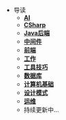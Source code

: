 * 导读
  * [**AI**](/study/AI/README)
  * [**CSharp**](/study/CSharp/README)
  * [**Java后端**](/study/Java后端/README)
  * [**中间件**](/study/中间件/README)
  * [**前端**](/study/前端/README)
  * [**工作**](/study/工作/README)
  * [**工具技巧**](/study/工具技巧/README)
  * [**数据库**](/study/数据库/README)
  * [**计算机基础**](/study/计算机基础/README)
  * [**设计模式**](/study/设计模式/README)
  * [**运维**](/study/运维/README)
  * 持续更新中...
